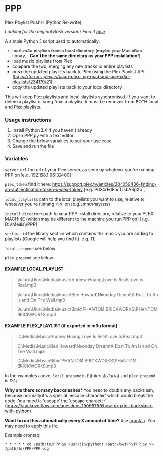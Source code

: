 # PPP
Plex Playlist Pusher (Python Re-write)

*Looking for the original Bash version? Find it [here](https://github.com/XDGFX/PPP/tree/master)*

A simple Python 3 script used to automatically:
- load .m3u playlists from a local directory (maybe your MusicBee library... **Can't be the same directory as your PPP installation!**)
- load music playlists from Plex
- compare the two, merging any new tracks or entire playlists
- push the updated playlists back to Plex using the Plex Playlist API (https://forums.plex.tv/t/can-plexamp-read-and-use-m3u-playlists/234179/21)
- copy the updated playlists back to your local directory

This will keep Plex playlists and local playlists synchronised.
If you want to delete a playlist or song from a playlist, it must be removed from BOTH local and Plex playlists.

### Usage instructions
1. Install Python 3.X if you haven't already
2. Open PPP.py with a text editor
3. Change the below variables to suit your use case
4. Save and run the file

### Variables
`server_url` the url of your Plex server, as seen by whatever you're running PPP on [e.g. 192.168.1.96:32400]

`plex_token` find it here: https://support.plex.tv/articles/204059436-finding-an-authentication-token-x-plex-token/ [e.g. P6X4rFdFhcTssbA6pXoT]

`local_playlists` path to the local playlists you want to use, relative to whatever you're running PPP on [e.g. /mnt/Playlists]

`install directory` path to your PPP install directory, relative to your PLEX MACHINE (which may be different to the machine you run PPP on) [e.g. D:\\\\Media\\\\PPP]

`section_id` the library section which contains the music you are adding to playlists (Google will help you find it) [e.g. 11]

`local_prepend` see below

`plex_prepend` see below

#### EXAMPLE LOCAL_PLAYLIST

> \\\\uluru\Uluru\Media\Music\Andrew Huang\Love Is Real\Love Is Real.mp3
>
> \\\\uluru\Uluru\Media\Music\Ben Howard\Noonday Dream\A Boat To An Island On The Wall.mp3
>
> \\\\uluru\Uluru\Media\Music\Bibio\PHANTOM BRICKWORKS\PHANTOM BRICKWORKS.mp3


#### EXAMPLE PLEX_PLAYLIST (if exported in m3u format)

> D:\Media\Music\Andrew Huang\Love Is Real\Love Is Real.mp3
>
> D:\Media\Music\Ben Howard\Noonday Dream\A Boat To An Island On The Wall.mp3
>
> D:\Media\Music\Bibio\PHANTOM BRICKWORKS\PHANTOM BRICKWORKS.mp3


In the examples above, `local_prepend` is *\\\\\\\\uluru\\\\Uluru\\\\* and `plex_prepend` is *D:\\\\*

**Why are there so many backslashes?**
You need to double any backslash, because normally it's a special 'escape character' which would break the code. You need to 'escape' the 'escape character' (https://stackoverflow.com/questions/19095796/how-to-print-backslash-with-python)

**Want to run this automatically every X amount of time?**
Use [crontab](https://www.raspberrypi.org/documentation/linux/usage/cron.md). You may need to apply [this fix](https://www.digitalocean.com/community/questions/unable-to-execute-a-python-script-via-crontab-but-can-execute-it-manually-what-gives).

Example crontab:

`* * * * * cd /path/to/PPP && /usr/bin/python3 /path/to/PPP/PPP.py >> /path/to/PPP/PPP.log`

